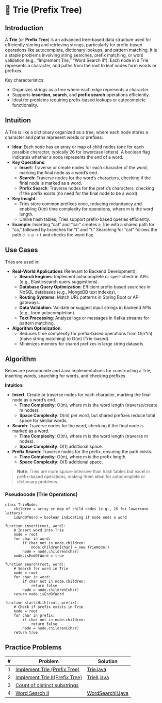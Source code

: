 # 🌲 Trie (Prefix Tree)

## Introduction

A **Trie** (or **Prefix Tree**) is an advanced tree-based data structure used for efficiently storing and retrieving
strings, particularly for prefix-based operations like autocomplete, dictionary lookups, and pattern matching. It is a
staple problems involving string searches, prefix matching, or word validation (e.g., “Implement
Trie,” “Word Search II”). Each node in a Trie represents a character, and paths from the root to leaf nodes form words
or prefixes.

Key characteristics:

- Organizes strings as a tree where each edge represents a character.
- Supports **insertion**, **search**, and **prefix search** operations efficiently.
- Ideal for problems requiring prefix-based lookups or autocomplete functionality.

## Intuition

A Trie is like a dictionary organized as a tree, where each node stores a character and paths represent words or
prefixes:

- **Idea**: Each node has an array or map of child nodes (one for each possible character, typically 26 for lowercase
  letters). A boolean flag indicates whether a node represents the end of a word.
- **Key Operations**:
    - **Insert**: Traverse or create nodes for each character of the word, marking the final node as a word’s end.
    - **Search**: Traverse nodes for the word’s characters, checking if the final node is marked as a word.
    - **Prefix Search**: Traverse nodes for the prefix’s characters, checking if the prefix exists (no need for the
      final node to be a word).
- **Key Insight**:
    - Tries store common prefixes once, reducing redundancy and enabling O(m) time complexity for operations, where m is
      the word length.
    - Unlike hash tables, Tries support prefix-based queries efficiently.
- **Example**: Inserting “cat” and “car” creates a Trie with a shared path for “ca,” followed by branches for “t” and
  “r.” Searching for “cat” follows the path c → a → t and checks the word flag.

## Use Cases

Tries are used in:

- **Real-World Applications** (Relevant to Backend Development):
    - **Search Engines**: Implement autocomplete or spell-check in APIs (e.g., Elasticsearch query suggestions).
    - **Database Query Optimization**: Efficient prefix-based searches in NoSQL databases (e.g., MongoDB text indexes).
    - **Routing Systems**: Match URL patterns in Spring Boot or API gateways.
    - **Data Validation**: Validate or suggest input strings in backend APIs (e.g., form autocompletion).
    - **Text Processing**: Analyze logs or messages in Kafka streams for pattern matching.
- **Algorithm Optimization**:
    - Reduces time complexity for prefix-based operations from O(n*m) (naive string matching) to O(m) (Trie-based).
    - Minimizes memory for shared prefixes in large string datasets.

## Algorithm

Below are pseudocode and Java implementations for constructing a Trie, inserting words, searching for words, and
checking prefixes.

**Intuition**:

- **Insert**: Create or traverse nodes for each character, marking the final node as a word’s end.
    - **Time Complexity**: O(m), where m is the word length (traverse/create m nodes).
    - **Space Complexity**: O(m) per word, but shared prefixes reduce total space for similar words.
- **Search**: Traverse nodes for the word, checking if the final node is marked as a word.
    - **Time Complexity**: O(m), where m is the word length (traverse m nodes).
    - **Space Complexity**: O(1) additional space.
- **Prefix Search**: Traverse nodes for the prefix, ensuring the path exists.
    - **Time Complexity**: O(m), where m is the prefix length.
    - **Space Complexity**: O(1) additional space.

> **Note**: Tries are more space-intensive than hash tables but excel in prefix-based operations, making them ideal for
> autocomplete or dictionary problems.

### Pseudocode (Trie Operations)

```pseudo
class TrieNode:
    children = array or map of child nodes (e.g., 26 for lowercase letters)
    isEndOfWord = boolean indicating if node ends a word

function insert(root, word):
    # Insert word into Trie
    node = root
    for char in word:
        if char not in node.children:
            node.children[char] = new TrieNode()
        node = node.children[char]
    node.isEndOfWord = true

function search(root, word):
    # Search for word in Trie
    node = root
    for char in word:
        if char not in node.children:
            return false
        node = node.children[char]
    return node.isEndOfWord

function startsWith(root, prefix):
    # Check if prefix exists in Trie
    node = root
    for char in prefix:
        if char not in node.children:
            return false
        node = node.children[char]
    return true
```

## Practice Problems

| # | Problem                                                                                               | Solution                                 |
|---|-------------------------------------------------------------------------------------------------------|------------------------------------------|
| 1 | [Implement Trie (Prefix Tree)](https://leetcode.com/problems/implement-trie-prefix-tree/description/) | [Trie.java](./Trie.java)                 |
| 2 | [Implement Trie II(Prefix Tree)](https://leetcode.com/problems/implement-trie-ii-prefix-tree/)        | [TrieII.java](./TrieII.java)             |
| 3 | [Count of distinct substrings](https://www.geeksforgeeks.org/problems/count-of-distinct-substrings/1) |                                          |
| 4 | [Word Search II](https://leetcode.com/problems/word-search-ii/)                                       | [WordSearchII.java](./WordSearchII.java) |

